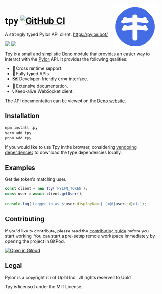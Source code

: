 <img align="right" width="150" alt="pylon" src="https://raw.githubusercontent.com/insyri/tpy/main/.github/assets/pylon.svg">

# tpy [![GitHub CI](https://github.com/insyri/tpy/actions/workflows/ci.yml/badge.svg)](https://github.com/insyri/tpy/actions/workflows/ci.yml)

A strongly typed Pylon API client. https://pylon.bot/

[![](https://shields.io/badge/deno.land/x-05122A?logo=deno&style=for-the-badge)](https://deno.land/x/tpy)
[![](https://shields.io/badge/npmjs.com-05122A?logo=npm&style=for-the-badge)](https://www.npmjs.com/package/tpy)

Tpy is a small and simplistic [Deno](https://deno.land/) module that provides an
easier way to interact with the [Pylon](https://pylon.bot/) API. It provides the
following qualities:

- 🧬 Cross runtime support.
- 🔑 Fully typed APIs.
- 🗺 Developer-friendly error interface.
- 📄 Extensive documentation.
- 📞 Keep-alive WebSocket client.

The API documentation can be viewed on the
[Deno website](https://deno.land/x/tpy/mod.ts/).

## Installation

```bash
npm install tpy
yarn add tpy
pnpm add tpy
```

If you would like to use Tpy in the browser, considering
[vendoring dependencies](https://deno.land/manual@v1.26.1/tools/vendor) to
download the type dependencies locally.

## Examples

Get the token's matching user.

```ts
const client = new Tpy('PYLON_TOKEN');
const user = await client.getUser();

console.log(`Logged in as ${user.displayName} (<@${user.id}>).`);
```

<!-- TODO: add more examples; ws, kv, post deployment, other get stuff -->

## Contributing

If you'd like to contribute, please read the
[contributing guide](.github/CONTRIBUTING.md) before you start working. You can
start a pre-setup remote workspace immediately by opening the project in GitPod.

[![Open in Gitpod](https://gitpod.io/button/open-in-gitpod.svg)](https://gitpod.io/#https://github.com/insyri/tpy)

## Legal

Pylon is a copyright (c) of Uplol Inc., all rights reserved to Uplol.

Tpy is licensed under the MIT License.
